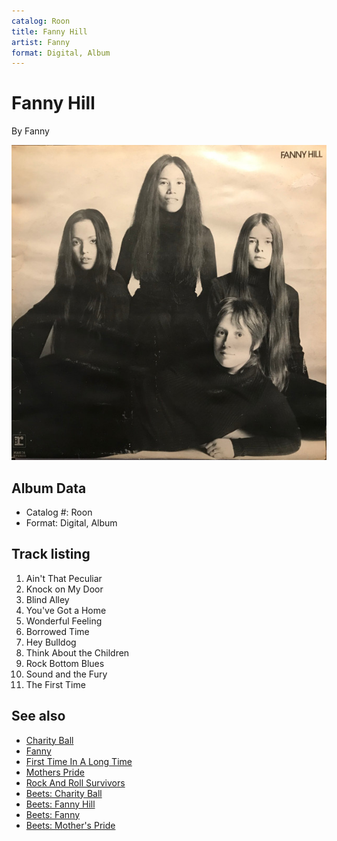 ```yaml
---
catalog: Roon
title: Fanny Hill
artist: Fanny
format: Digital, Album
---
```


# Fanny Hill

By Fanny

![](../../assets/albumcovers/Fanny-Fanny_Hill.png)

## Album Data

- Catalog #: Roon
- Format: Digital, Album


## Track listing


1. Ain't That Peculiar
2. Knock on My Door
3. Blind Alley
4. You've Got a Home
5. Wonderful Feeling
6. Borrowed Time
7. Hey Bulldog
8. Think About the Children
9. Rock Bottom Blues
10. Sound and the Fury
11. The First Time


## See also

- [Charity Ball](Charity_Ball.md)
- [Fanny](Fanny.md)
- [First Time In A Long Time](First_Time_In_A_Long_Time-_The_Reprise_Recordings.md)
- [Mothers Pride](Mothers_Pride.md)
- [Rock And Roll Survivors](Rock_And_Roll_Survivors.md)
- [Beets: Charity Ball](../../Beets/Fanny/Charity_Ball.md)
- [Beets: Fanny Hill](../../Beets/Fanny/Fanny_Hill.md)
- [Beets: Fanny](../../Beets/Fanny/Fanny.md)
- [Beets: Mother's Pride](../../Beets/Fanny/Mothers_Pride.md)
